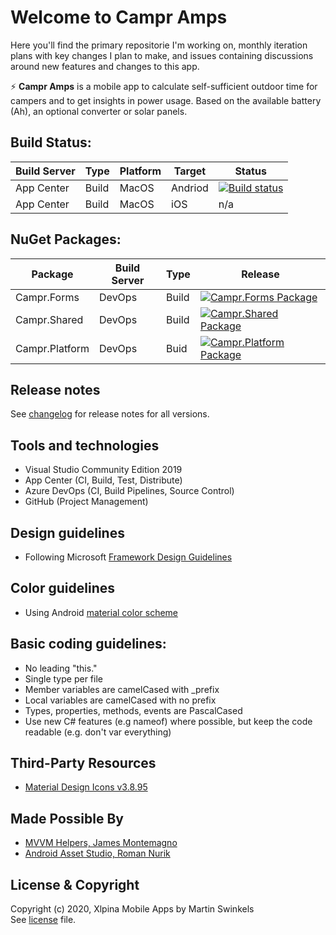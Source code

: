 # Welcome to Campr Amps
Here you'll find the primary repositorie I'm working on, monthly iteration plans with key changes I plan to make, 
and issues containing discussions around new features and changes to this app. 

:zap: **Campr Amps** is a mobile app to calculate self-sufficient outdoor time for campers and to get insights in power usage. 
Based on the available battery (Ah), an optional converter or solar panels.

## Build Status:
| Build Server | Type | Platform | Target | Status |
|--|--|--|--|--|
| App Center | Build | MacOS | Andriod | [![Build status](https://build.appcenter.ms/v0.1/apps/edba7a7c-fdaf-4762-a420-f8983f88921f/branches/master/badge)](https://appcenter.ms) |
| App Center | Build | MacOS | iOS  | n/a |

## NuGet Packages:
| Package | Build Server| Type | Release |
|--|--|--|--|
| Campr.Forms | DevOps | Build | [![Campr.Forms Package](https://feeds.dev.azure.com/XlpinaDev/98af739c-52c4-42b2-8293-178c575c8c80/_apis/public/Packaging/Feeds/6d95a25d-d3a3-41de-9034-351b19e1d03a/Packages/01ba22b8-fc38-42d6-84b3-c589a3cfae34/Badge)](https://dev.azure.com/XlpinaDev/Campr.Artifacts/_packaging?_a=package&feed=6d95a25d-d3a3-41de-9034-351b19e1d03a&package=01ba22b8-fc38-42d6-84b3-c589a3cfae34&preferRelease=true) |
| Campr.Shared | DevOps | Build | [![Campr.Shared Package](https://feeds.dev.azure.com/XlpinaDev/98af739c-52c4-42b2-8293-178c575c8c80/_apis/public/Packaging/Feeds/6d95a25d-d3a3-41de-9034-351b19e1d03a/Packages/21d07268-c74d-4040-9e9e-45a9b2888373/Badge)](https://dev.azure.com/XlpinaDev/Campr.Artifacts/_packaging?_a=package&feed=6d95a25d-d3a3-41de-9034-351b19e1d03a&package=21d07268-c74d-4040-9e9e-45a9b2888373&preferRelease=true) | 
| Campr.Platform | DevOps | Buid | [![Campr.Platform Package](https://feeds.dev.azure.com/XlpinaDev/98af739c-52c4-42b2-8293-178c575c8c80/_apis/public/Packaging/Feeds/6d95a25d-d3a3-41de-9034-351b19e1d03a/Packages/344777fc-7e97-4c04-bfb1-e6bafaefdd54/Badge)](https://dev.azure.com/XlpinaDev/Campr.Artifacts/_packaging?_a=package&feed=6d95a25d-d3a3-41de-9034-351b19e1d03a&package=344777fc-7e97-4c04-bfb1-e6bafaefdd54&preferRelease=true) | 

## Release notes
See [changelog](./CHANGELOG) for release notes for all versions.

## Tools and technologies
* Visual Studio Community Edition 2019
* App Center (CI, Build, Test, Distribute)
* Azure DevOps (CI, Build Pipelines, Source Control)
* GitHub (Project Management)

## Design guidelines
- Following Microsoft [Framework Design Guidelines](https://docs.microsoft.com/en-us/dotnet/standard/design-guidelines/)  

## Color guidelines
- Using Android [material color scheme](https://material.io/resources/color/#!/?view.left=0&view.right=0&primary.color=344955&secondary.color=F9AA33)

## Basic coding guidelines:
- No leading "this."
- Single type per file
- Member variables are camelCased with _prefix
- Local variables are camelCased with no prefix 
- Types, properties, methods, events are PascalCased
- Use new C# features (e.g nameof) where possible, but keep the code readable (e.g. don't var everything)

## Third-Party Resources
- [Material Design Icons v3.8.95](https://cdn.materialdesignicons.com/3.8.95/)

## Made Possible By
* [MVVM Helpers, James Montemagno](https://github.com/jamesmontemagno/mvvm-helpers)
* [Android Asset Studio, Roman Nurik](https://romannurik.github.io/AndroidAssetStudio/index.html)

## License & Copyright
Copyright (c) 2020, Xlpina Mobile Apps by Martin Swinkels  
See [license](./LICENSE) file.
